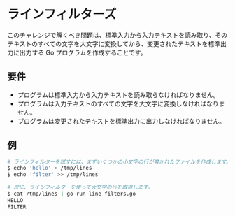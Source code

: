 # ラインフィルターズ

このチャレンジで解くべき問題は、標準入力から入力テキストを読み取り、そのテキストのすべての文字を大文字に変換してから、変更されたテキストを標準出力に出力する Go プログラムを作成することです。

## 要件

- プログラムは標準入力から入力テキストを読み取らなければなりません。
- プログラムは入力テキストのすべての文字を大文字に変換しなければなりません。
- プログラムは変更されたテキストを標準出力に出力しなければなりません。

## 例

```sh
# ラインフィルターを試すには、まずいくつかの小文字の行が書かれたファイルを作成します。
$ echo 'hello' > /tmp/lines
$ echo 'filter' >> /tmp/lines

# 次に、ラインフィルターを使って大文字の行を取得します。
$ cat /tmp/lines | go run line-filters.go
HELLO
FILTER
```
